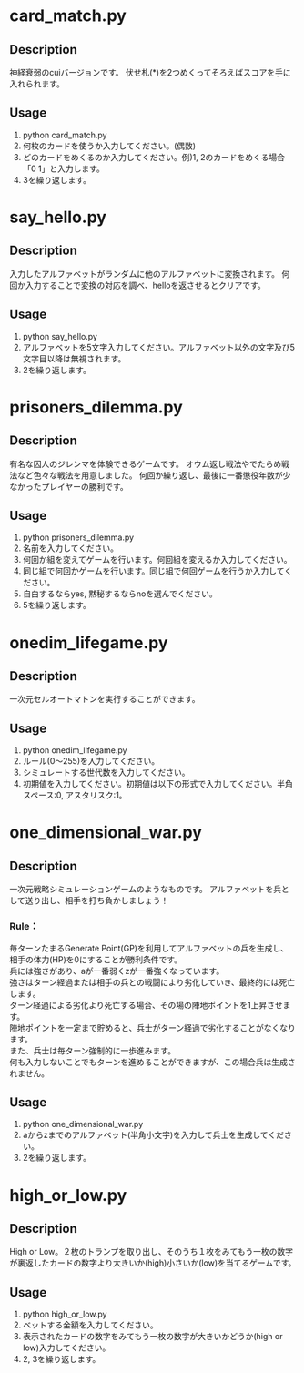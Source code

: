 # card_match.py

## Description
神経衰弱のcuiバージョンです。
伏せ札(\*)を2つめくってそろえばスコアを手に入れられます。

## Usage
1. python card_match.py
2. 何枚のカードを使うか入力してください。(偶数)
3. どのカードをめくるのか入力してください。例)1, 2のカードをめくる場合「0 1」と入力します。
4. 3を繰り返します。


# say_hello.py

## Description
入力したアルファベットがランダムに他のアルファベットに変換されます。
何回か入力することで変換の対応を調べ、helloを返させるとクリアです。

## Usage
1. python say_hello.py
2. アルファベットを5文字入力してください。アルファベット以外の文字及び5文字目以降は無視されます。
3. 2を繰り返します。


# prisoners_dilemma.py

## Description
有名な囚人のジレンマを体験できるゲームです。
オウム返し戦法やでたらめ戦法など色々な戦法を用意しました。
何回か繰り返し、最後に一番懲役年数が少なかったプレイヤーの勝利です。

## Usage
1. python prisoners_dilemma.py
2. 名前を入力してください。
3. 何回か組を変えてゲームを行います。何回組を変えるか入力してください。
4. 同じ組で何回かゲームを行います。同じ組で何回ゲームを行うか入力してください。
5. 自白するならyes, 黙秘するならnoを選んでください。
6. 5を繰り返します。


# onedim_lifegame.py

## Description
一次元セルオートマトンを実行することができます。

## Usage
1. python onedim_lifegame.py
2. ルール(0～255)を入力してください。
3. シミュレートする世代数を入力してください。
4. 初期値を入力してください。初期値は以下の形式で入力してください。半角スペース:0, アスタリスク:1。


# one_dimensional_war.py

## Description
一次元戦略シミュレーションゲームのようなものです。
アルファベットを兵として送り出し、相手を打ち負かしましょう！
### Rule：
毎ターンたまるGenerate Point(GP)を利用してアルファベットの兵を生成し、相手の体力(HP)を0にすることが勝利条件です。  
兵には強さがあり、aが一番弱くzが一番強くなっています。  
強さはターン経過または相手の兵との戦闘により劣化していき、最終的には死亡します。  
ターン経過による劣化より死亡する場合、その場の陣地ポイントを1上昇させます。  
陣地ポイントを一定まで貯めると、兵士がターン経過で劣化することがなくなります。  
また、兵士は毎ターン強制的に一歩進みます。  
何も入力しないことでもターンを進めることができますが、この場合兵は生成されません。  

## Usage
1. python one_dimensional_war.py
2. aからzまでのアルファベット(半角小文字)を入力して兵士を生成してください。
3. 2を繰り返します。


# high_or_low.py

## Description
High or Low。２枚のトランプを取り出し、そのうち１枚をみてもう一枚の数字が裏返したカードの数字より大きいか(high)小さいか(low)を当てるゲームです。

## Usage
1. python high_or_low.py
2. ベットする金額を入力してください。
3. 表示されたカードの数字をみてもう一枚の数字が大きいかどうか(high or low)入力してください。
4. 2, 3を繰り返します。
